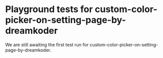 # Playground tests for custom-color-picker-on-setting-page-by-dreamkoder
We are still awaiting the first test run for custom-color-picker-on-setting-page-by-dreamkoder.
